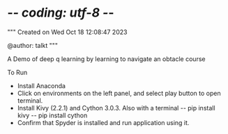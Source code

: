 # -*- coding: utf-8 -*-
"""
Created on Wed Oct 18 12:08:47 2023

@author: talkt
"""

A Demo of deep q learning by learning to navigate an obtacle course

To Run
- Install Anaconda
- Click on environments on the left panel, and select play button to open terminal.
- Install Kivy  (2.2.1) and Cython 3.0.3. Also with a terminal
-- pip install kivy
-- pip install cython
- Confirm that Spyder is installed and run application using it. 

